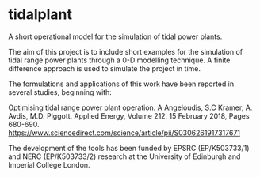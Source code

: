 # tidalplant
A short operational model for the simulation of tidal power plants.

The aim of this project is to include short examples for the simulation of tidal range power plants through a 0-D modelling technique. A finite difference approach is used to simulate the project in time.

The formulations and applications of this work have been reported in several studies, beginning with: 

Optimising tidal range power plant operation. A Angeloudis, S.C Kramer, A. Avdis, M.D. Piggott. Applied Energy, Volume 212, 15 February 2018, Pages 680-690. https://www.sciencedirect.com/science/article/pii/S0306261917317671

The development of the tools has been funded by EPSRC (EP/K503733/1) and NERC (EP/K503733/2) research at the University of Edinburgh and Imperial College London.
